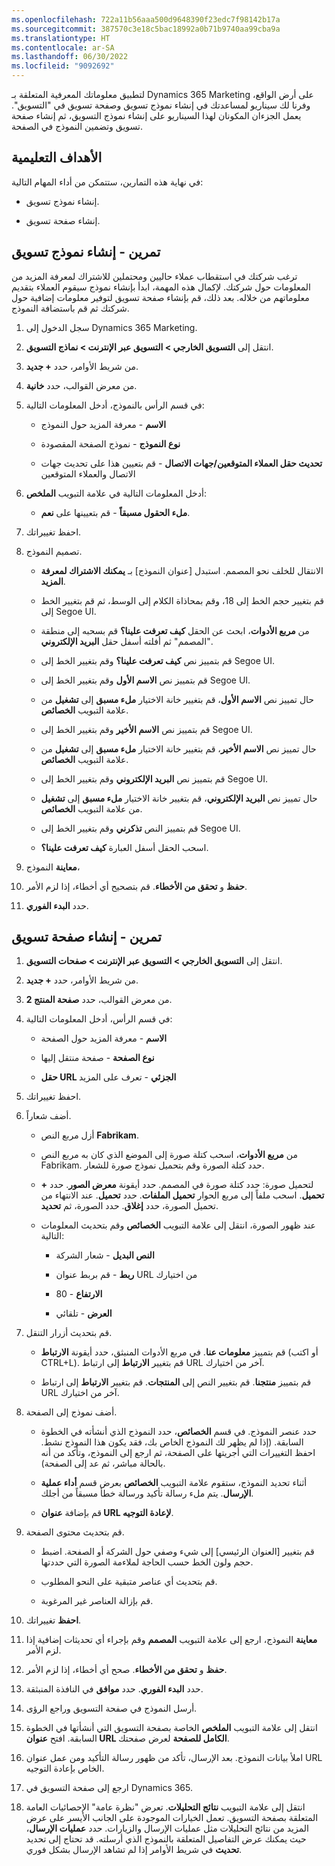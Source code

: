 ```yaml
---
ms.openlocfilehash: 722a11b56aaa500d9648390f23edc7f98142b17a
ms.sourcegitcommit: 387570c3e18c5bac18992a0b71b9740aa99cba9a
ms.translationtype: HT
ms.contentlocale: ar-SA
ms.lasthandoff: 06/30/2022
ms.locfileid: "9092692"
---
```

لتطبيق معلوماتك المعرفية المتعلقة بـ Dynamics 365 Marketing على أرض الواقع، وفرنا لك سيناريو لمساعدتك في إنشاء نموذج تسويق وصفحة تسويق في "التسويق". يعمل الجزءان المكونان لهذا السيناريو على إنشاء نموذج التسويق، ثم إنشاء صفحة تسويق وتضمين النموذج في الصفحة.

## <a name="learning-objectives"></a>الأهداف التعليمية

في نهاية هذه التمارين، ستتمكن من أداء المهام التالية:

-   إنشاء نموذج تسويق.

-   إنشاء صفحة تسويق.

## <a name="exercise---create-a-marketing-form"></a>تمرين - إنشاء نموذج تسويق

ترغب شركتك في استقطاب عملاء حاليين ومحتملين للاشتراك لمعرفة المزيد من المعلومات حول شركتك. لإكمال هذه المهمة، ابدأ بإنشاء نموذج سيقوم العملاء بتقديم معلوماتهم من خلاله. بعد ذلك، قم بإنشاء صفحة تسويق لتوفير معلومات إضافية حول شركتك ثم قم باستضافة النموذج.

1.  سجل الدخول إلى Dynamics 365 Marketing.

1.  انتقل إلى **التسويق الخارجي > التسويق عبر الإنترنت > نماذج التسويق**.

1.  من شريط الأوامر، حدد **+ جديد**.

1.  من معرض القوالب، حدد **خانية**.

1.  في قسم الرأس بالنموذج، أدخل المعلومات التالية:

    -   **الاسم** - معرفة المزيد حول النموذج

    -   **نوع النموذج** - نموذج الصفحة المقصودة

    -   **تحديث حقل العملاء المتوقعين/جهات الاتصال** - قم بتعيين هذا على تحديث جهات الاتصال والعملاء المتوقعين

1.  أدخل المعلومات التالية في علامة التبويب **الملخص**:

    -   **ملء الحقول مسبقاً** - قم بتعيينها على **نعم**.

1.  احفظ تغييراتك.

1.  تصميم النموذج.

    -   الانتقال للخلف نحو المصمم. استبدل [عنوان النموذج] بـ **يمكنك الاشتراك لمعرفة المزيد**.

    -   قم بتغيير حجم الخط إلى 18، وقم بمحاذاة الكلام إلى الوسط، ثم قم بتغيير الخط إلى Segoe UI.

    -   من **مربع الأدوات**، ابحث عن الحقل **كيف تعرفت علينا؟** قم بسحبه إلى منطقة "المصمم" ثم أفلته أسفل حقل **البريد الإلكتروني**.

    -   قم بتمييز نص **كيف تعرفت علينا؟** وقم بتغيير الخط إلى Segoe UI.

    -   قم بتمييز نص **الاسم الأول** وقم بتغيير الخط إلى Segoe UI.

    -   حال تمييز نص **الاسم الأول**، قم بتغيير خانة الاختيار **ملء مسبق** إلى **تشغيل** من علامة التبويب **الخصائص**.

    -   قم بتمييز نص **الاسم الأخير** وقم بتغيير الخط إلى Segoe UI.

    -   حال تمييز نص **الاسم الأخير**، قم بتغيير خانة الاختيار **ملء مسبق** إلى **تشغيل** من علامة التبويب **الخصائص**.

    -   قم بتمييز نص **البريد الإلكتروني** وقم بتغيير الخط إلى Segoe UI.

    -   حال تمييز نص **البريد الإلكتروني**، قم بتغيير خانة الاختيار **ملء مسبق** إلى **تشغيل** من علامة التبويب **الخصائص**.

    -   قم بتمييز النص **تذكرني** وقم بتغيير الخط إلى Segoe UI.

    -   اسحب الحقل أسفل العبارة **كيف تعرفت علينا؟**.

1.  **معاينة** النموذج،

1.  **حفظ** و **تحقق من الأخطاء**. قم بتصحيح أي أخطاء، إذا لزم الأمر.

1.  حدد **البدء الفوري**.

## <a name="exercise---create-a-marketing-page"></a>تمرين - إنشاء صفحة تسويق

1.  انتقل إلى **التسويق الخارجي > التسويق عبر الإنترنت > صفحات التسويق**.
    
1.  من شريط الأوامر، حدد **+ جديد**.
    
1.  من معرض القوالب، حدد **صفحة المنتج 2**.
    
1.  في قسم الرأس، أدخل المعلومات التالية:
    
    -   **الاسم** - معرفة المزيد حول الصفحة
    
    -   **نوع الصفحة** - صفحة منتقل إليها
    
    -   **حقل URL الجزئي** - تعرف على المزيد
    
1.  احفظ تغييراتك.
    
1.  أضف شعاراً.

    -   أزل مربع النص **Fabrikam‎**. 
    
    -   من **مربع الأدوات**، اسحب كتلة صورة إلى الموضع الذي كان به مربع النص Fabrikam. حدد كتلة الصورة وقم بتحميل نموذج صورة للشعار.
    
    -   لتحميل صورة: حدد كتلة صورة في المصمم. حدد أيقونة **معرض الصور**. حدد **+ تحميل**. اسحب ملفاً إلى مربع الحوار **تحميل الملفات**. حدد **تحميل**. عند الانتهاء من تحميل الصورة، حدد **إغلاق**. حدد الصورة، ثم **تحديد**.
    
    -   عند ظهور الصورة، انتقل إلى علامة التبويب **الخصائص** وقم بتحديث المعلومات التالية:
    
        -   **النص البديل** - شعار الشركة
    
        -   **ربط** - قم بربط عنوان URL من اختيارك
    
        -   **الارتفاع** - 80
    
        -   **العرض** - تلقائي
    
1.  قم بتحديث أزرار التنقل.

    -   قم بتمييز **معلومات عنا**. في مربع الأدوات المنبثق، حدد أيقونة **الارتباط** (أو اكتب CTRL+L). قم بتغيير **الارتباط** إلى ارتباط URL آخر من اختيارك.
    
    -   قم بتمييز **منتجنا**. قم بتغيير النص إلى **المنتجات**. قم بتغيير **الارتباط** إلى ارتباط URL آخر من اختيارك.
    
1.  أضف نموذج إلى الصفحة.
    
    -   حدد عنصر النموذج. في قسم **الخصائص**، حدد النموذج الذي أنشأته في الخطوة السابقة. (إذا لم يظهر لك النموذج الخاص بك، فقد يكون هذا النموذج نشط. احفظ التغييرات التي أجريتها على الصفحة، ثم ارجع إلى النموذج، وتأكد من أنه بالحالة مباشر، ثم عد إلى الصفحة).
    
    -   أثناء تحديد النموذج، ستقوم علامة التبويب **الخصائص** بعرض قسم **أداء عملية الإرسال**. يتم ملء رسالة تأكيد ورسالة خطأ مسبقاً من أجلك.
    
    -   قم بإضافة **عنوان URL لإعادة التوجيه**.
    
1.  قم بتحديث محتوى الصفحة.
    
    -   قم بتغيير [العنوان الرئيسي] إلى شيء وصفي حول الشركة أو الصفحة. اضبط حجم ولون الخط حسب الحاجة لملاءمة الصورة التي حددتها.
    
    -   قم بتحديث أي عناصر متبقية على النحو المطلوب.
    
    -   قم بإزالة العناصر غير المرغوبة.
    
1.  **احفظ** تغييراتك.
    
1.  **معاينة** النموذج، ارجع إلى علامة التبويب **المصمم** وقم بإجراء أي تحديثات إضافية إذا لزم الأمر.
    
1.  **حفظ** و **تحقق من الأخطاء**. صحح أي أخطاء، إذا لزم الأمر.
    
1.  حدد **البدء الفوري**. حدد **موافق** في النافذة المنبثقة.

1.  أرسل النموذج في صفحة التسويق وراجع الرؤى.

1.  انتقل إلى علامة التبويب **الملخص** الخاصة بصفحة التسويق التي أنشأتها في الخطوة السابقة. افتح **عنوان URL الكامل للصفحة** لعرض صفحتك.

1.  املأ بيانات النموذج. بعد الإرسال، تأكد من ظهور رسالة التأكيد ومن عمل عنوان URL الخاص بإعادة التوجيه.

1.  ارجع إلى صفحة التسويق في Dynamics 365.

1.  انتقل إلى علامة التبويب **نتائج التحليلات**. تعرض "نظرة عامة" الإحصائيات العامة المتعلقة بصفحة التسويق. تعمل الخيارات الموجودة على الجانب الأيسر على عرض المزيد من نتائج التحليلات مثل عمليات الإرسال والزيارات. حدد **عمليات الإرسال**، حيث يمكنك عرض التفاصيل المتعلقة بالنموذج الذي أرسلته. قد تحتاج إلى تحديد **تحديث** في شريط الأوامر إذا لم تشاهد الإرسال بشكل فوري.
